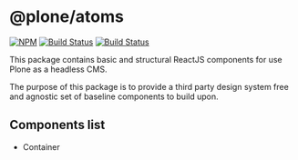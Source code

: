 # @plone/atoms

[![NPM](https://img.shields.io/npm/v/@plone/atoms.svg)](https://www.npmjs.com/package/@plone/atoms)
[![Build Status](https://github.com/plone/atoms/actions/workflows/code.yml/badge.svg)](https://github.com/plone/atoms/actions)
[![Build Status](https://github.com/plone/atoms/actions/workflows/unit.yml/badge.svg)](https://github.com/plone/atoms/actions)

This package contains basic and structural ReactJS components for use Plone as a headless CMS.

The purpose of this package is to provide a third party design system free and agnostic set of baseline components to build upon.

## Components list

- Container
